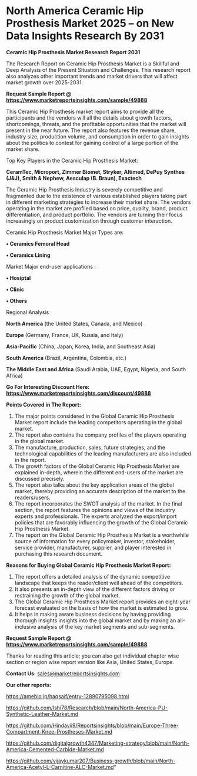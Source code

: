 # North America Ceramic Hip Prosthesis Market 2025 – on New Data Insights Research By 2031

<strong>Ceramic Hip Prosthesis Market Research Report 2031</strong>

The Research Report on Ceramic Hip Prosthesis Market is a Skillful and Deep Analysis of the Present Situation and Challenges. This research report also analyzes other important trends and market drivers that will affect market growth over 2025-2031.

<strong>Request Sample Report @ <a href=https://www.marketreportsinsights.com/sample/49888>https://www.marketreportsinsights.com/sample/49888</a></strong>

This Ceramic Hip Prosthesis market report aims to provide all the participants and the vendors will all the details about growth factors, shortcomings, threats, and the profitable opportunities that the market will present in the near future. The report also features the revenue share, industry size, production volume, and consumption in order to gain insights about the politics to contest for gaining control of a large portion of the market share.

Top Key Players in the Ceramic Hip Prosthesis Market:

<strong>CeramTec, Microport, Zimmer Biomet, Stryker, Altimed, DePuy Synthes (J&J), Smith & Nephew, Aesculap (B. Braun), Exactech</strong>

The Ceramic Hip Prosthesis Industry is severely competitive and fragmented due to the existence of various established players taking part in different marketing strategies to increase their market share. The vendors operating in the market are profiled based on price, quality, brand, product differentiation, and product portfolio. The vendors are turning their focus increasingly on product customization through customer interaction.

Ceramic Hip Prosthesis Market Major Types are:

<strong>•  Ceramics Femoral Head

•  Ceramics Lining</strong>

Market Major end-user applications :

<strong>•  Hosiptal

•  Clinic

•  Others</strong>

Regional Analysis

</u><strong><b>North America</b></strong> (the United States, Canada, and Mexico)

<strong><b>Europe </b></strong>(Germany, France, UK, Russia, and Italy)

<strong><b>Asia-Pacific</b></strong> (China, Japan, Korea, India, and Southeast Asia)

<strong><b>South America</b></strong> (Brazil, Argentina, Colombia, etc.)

<strong><b>The Middle East and Africa</b></strong> (Saudi Arabia, UAE, Egypt, Nigeria, and South Africa)

<strong>Go For Interesting Discount Here: <a href=https://www.marketreportsinsights.com/discount/49888>https://www.marketreportsinsights.com/discount/49888</a></strong>

<strong>Points Covered in The Report:</strong>
<ol>
  <li>The major points considered in the Global Ceramic Hip Prosthesis Market report include the leading competitors operating in the global market.</li>
  <li>The report also contains the company profiles of the players operating in the global market.</li>
  <li>The manufacture, production, sales, future strategies, and the technological capabilities of the leading manufacturers are also included in the report.</li>
  <li>The growth factors of the Global Ceramic Hip Prosthesis Market are explained in-depth, wherein the different end-users of the market are discussed precisely.</li>
  <li>The report also talks about the key application areas of the global market, thereby providing an accurate description of the market to the readers/users.</li>
  <li>The report incorporates the SWOT analysis of the market. In the final section, the report features the opinions and views of the industry experts and professionals. The experts analyzed the export/import policies that are favorably influencing the growth of the Global Ceramic Hip Prosthesis Market.</li>
  <li>The report on the Global Ceramic Hip Prosthesis Market is a worthwhile source of information for every policymaker, investor, stakeholder, service provider, manufacturer, supplier, and player interested in purchasing this research document.</li>
</ol>
<strong>Reasons for Buying Global Ceramic Hip Prosthesis Market Report:</strong>

<ol>
  <li>The report offers a detailed analysis of the dynamic competitive landscape that keeps the reader/client well ahead of the competitors.</li>
  <li>It also presents an in-depth view of the different factors driving or restraining the growth of the global market.</li>
  <li>The Global Ceramic Hip Prosthesis Market report provides an eight-year forecast evaluated on the basis of how the market is estimated to grow.</li>
  <li>It helps in making aware business decisions by having providing thorough insights insights into the global market and by making an all-inclusive analysis of the key market segments and sub-segments.</li>
</ol>
<strong>Request Sample Report @ <a href=https://www.marketreportsinsights.com/sample/49888>https://www.marketreportsinsights.com/sample/49888</a></strong>


Thanks for reading this article; you can also get individual chapter wise section or region wise report version like Asia, United States, Europe.

<strong>Contact Us:</strong>
sales@marketreportsinsights.com

<strong>Our other reports:</strong>

<a href=https://ameblo.jp/haqsaif/entry-12890795098.html>https://ameblo.jp/haqsaif/entry-12890795098.html</a>

<a href=https://github.com/Ishi78/Research/blob/main/North-America-PU-Synthetic-Leather-Market.md>https://github.com/Ishi78/Research/blob/main/North-America-PU-Synthetic-Leather-Market.md</a>

<a href=https://github.com/Hindavii9/Reportsinsights/blob/main/Europe-Three-Compartment-Knee-Prostheses-Market.md>https://github.com/Hindavii9/Reportsinsights/blob/main/Europe-Three-Compartment-Knee-Prostheses-Market.md</a>

<a href=https://github.com/digitalgrowth4347/Marketing-strategy/blob/main/North-America-Cemented-Carbide-Market.md>https://github.com/digitalgrowth4347/Marketing-strategy/blob/main/North-America-Cemented-Carbide-Market.md</a>

<a href=https://github.com/vijaykumar207/Business-growth/blob/main/North-America-Acetyl-L-Carnitine-ALC-Market.md>https://github.com/vijaykumar207/Business-growth/blob/main/North-America-Acetyl-L-Carnitine-ALC-Market.md</a>"
